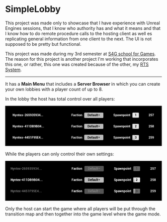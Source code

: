 # SimpleLobby
This project was made only to showcase that I have experience with Unreal Engines sessions, that I know who authority has and what it means and that I know how to do remote procedure calls to the hosting client as well es replicating general information from one client to the next. The UI is not supposed to be pretty but functional.

This project was made during my 3rd semester at [S4G school for Games](https://www.school4games.net/). The reason for this project is another project I'm working that incorporates this one, or rather, this one was created because of the other, my [RTS System](https://github.com/Nyntex/RTS_System).

---

It has a **Main Menu** that includes a **Server Browser** in which you can create your own lobbies with a player count of up to 8. 

In the lobby the host has total control over all players:

![Host Lobby](readme/HostLobby.png)

While the players can only control their own settings:

![Client Lobby](readme/ClientLobby.png)

Only the host can start the game where all players will be put through the transition map and then together into the game level where the game mode.
